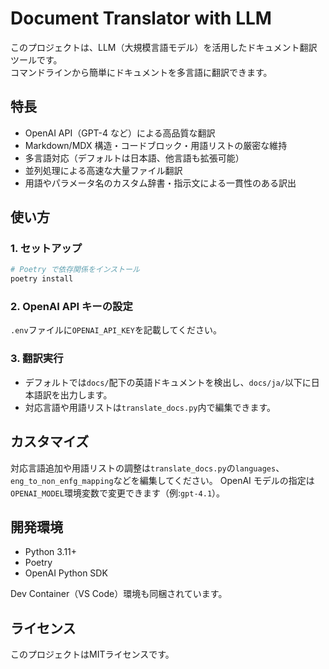 # Document Translator with LLM

このプロジェクトは、LLM（大規模言語モデル）を活用したドキュメント翻訳ツールです。  
コマンドラインから簡単にドキュメントを多言語に翻訳できます。

## 特長

- OpenAI API（GPT-4 など）による高品質な翻訳
- Markdown/MDX 構造・コードブロック・用語リストの厳密な維持
- 多言語対応（デフォルトは日本語、他言語も拡張可能）
- 並列処理による高速な大量ファイル翻訳
- 用語やパラメータ名のカスタム辞書・指示文による一貫性のある訳出

## 使い方

### 1. セットアップ

```sh
# Poetry で依存関係をインストール
poetry install
```
### 2. OpenAI API キーの設定

`.env`ファイルに`OPENAI_API_KEY`を記載してください。

### 3. 翻訳実行

* デフォルトでは`docs/`配下の英語ドキュメントを検出し、`docs/ja/`以下に日本語訳を出力します。
* 対応言語や用語リストは`translate_docs.py`内で編集できます。

## カスタマイズ

対応言語追加や用語リストの調整は`translate_docs.py`の`languages`、`eng_to_non_enfg_mapping`などを編集してください。
OpenAI モデルの指定は `OPENAI_MODEL`環境変数で変更できます（例:`gpt-4.1`）。

## 開発環境

* Python 3.11+
* Poetry
* OpenAI Python SDK

Dev Container（VS Code）環境も同梱されています。

## ライセンス

このプロジェクトはMITライセンスです。